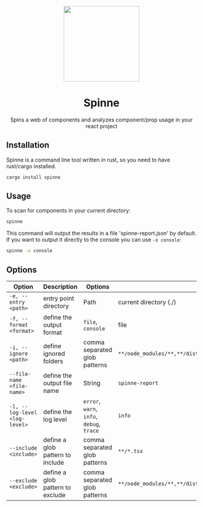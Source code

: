 <p align="center">
<img src="https://github.com/user-attachments/assets/2a34f4c2-fcfe-420f-823f-bc0f816aebf7" height="200">
</p>

<h1 align="center">
Spinne
</h1>
<p align="center">
Spins a web of components and analyzes component/prop usage in your react project
<p>

## Installation

Spinne is a command line tool written in rust, so you need to have rust/cargo installed.

```bash
cargo install spinne
```

## Usage

To scan for components in your current directory:

```bash
spinne
```

This command will output the results in a file 'spinne-report.json' by default.
If you want to output it directly to the console you can use `-o console`:

```bash
spinne -o console
```

## Options

| Option | Description | Options | Default |
| --- | --- | --- | --- |
| `-e, --entry <path>` | entry point directory | Path | current directory (./) |
| `-f, --format <format>` | define the output format | `file`, `console` | file |
| `-i, --ignore <path>` | define ignored folders | comma separated glob patterns | `**/node_modules/**,**/dist/**,**/build/**` |
| `--file-name <file-name>` | define the output file name | String | `spinne-report` |
| `-l, --log-level <log-level>` | define the log level | `error`, `warn`, `info`, `debug`, `trace` | `info` |
| `--include <include>` | define a glob pattern to include | comma separated glob patterns | `**/*.tsx` |
| `--exclude <exclude>` | define a glob pattern to exclude | comma separated glob patterns | `**/node_modules/**,**/dist/**,**/build/**,**/*.stories.tsx,**/*.test.tsx` |